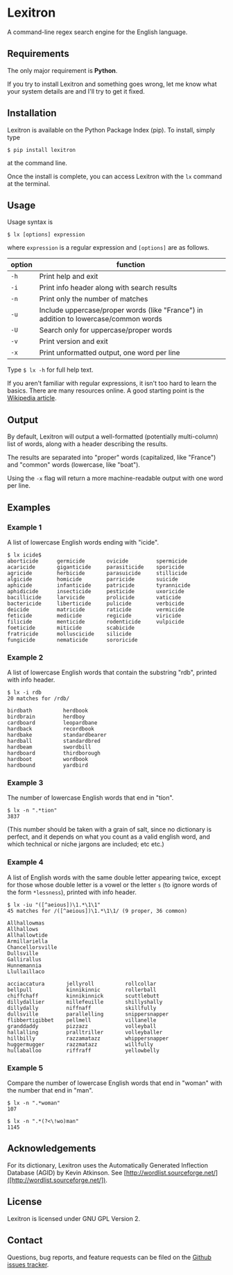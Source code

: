 Lexitron
==============================================================================

A command-line regex search engine for the English language.


Requirements
------------------------------------------------------------------------------
The only major requirement is **Python**.

If you try to install Lexitron and something goes wrong, let me know what your
system details are and I'll try to get it fixed.


Installation
------------------------------------------------------------------------------
Lexitron is available on the Python Package Index (pip). To install, simply
type
```
$ pip install lexitron
```
at the command line.

Once the install is complete, you can access Lexitron with the `lx` command at
the terminal.


Usage
------------------------------------------------------------------------------
Usage syntax is

```
$ lx [options] expression
```

where `expression` is a regular expression and `[options]` are as follows.

 option | function
--------|-------------------------------------------------
  `-h`  | Print help and exit
  `-i`  | Print info header along with search results
  `-n`  | Print only the number of matches
  `-u`  | Include uppercase/proper words (like "France") in addition to lowercase/common words
  `-U`  | Search only for uppercase/proper words
  `-v`  | Print version and exit
  `-x`  | Print unformatted output, one word per line

Type `$ lx -h` for full help text.

If you aren't familiar with regular expressions, it isn't too hard to learn
the basics. There are many resources online. A good starting point is
the [Wikipedia article](https://en.wikipedia.org/wiki/Regular_expression).


Output
------------------------------------------------------------------------------
By default, Lexitron will output a well-formatted (potentially multi-column)
list of words, along with a header describing the results.

The results are separated into "proper" words (capitalized, like "France")
and "common" words (lowercase, like "boat").

Using the `-x` flag will return a more machine-readable output with one word
per line.


Examples
------------------------------------------------------------------------------

### Example 1
A list of lowercase English words ending with "icide".
```
$ lx icide$
aborticide      germicide       ovicide         spermicide
acaricide       giganticide     parasiticide    sporicide
agricide        herbicide       parasuicide     stillicide
algicide        homicide        parricide       suicide
aphicide        infanticide     patricide       tyrannicide
aphidicide      insecticide     pesticide       uxoricide
bacillicide     larvicide       prolicide       vaticide
bactericide     liberticide     pulicide        verbicide
deicide         matricide       raticide        vermicide
feticide        medicide        regicide        viricide
filicide        menticide       rodenticide     vulpicide
foeticide       miticide        scabicide
fratricide      molluscicide    silicide
fungicide       nematicide      sororicide
```

### Example 2
A list of lowercase English words that contain the substring "rdb", printed with info header.
```
$ lx -i rdb
20 matches for /rdb/

birdbath          herdbook
birdbrain         herdboy
cardboard         leopardbane
hardback          recordbook
hardbake          standardbearer
hardball          standardbred
hardbeam          swordbill
hardboard         thirdborough
hardboot          wordbook
hardbound         yardbird
```

### Example 3
The number of lowercase English words that end in "tion".
```
$ lx -n ".*tion"
3837
```
(This number should be taken with a grain of salt, since no dictionary
is perfect, and it depends on what you count as a valid english word,
and which technical or niche jargons are included; etc etc.)


### Example 4
A list of English words with the same double letter appearing twice, except
for those whose double letter is a vowel or the letter `s` (to ignore
words of the form `*lessness`), printed with info header.
```
$ lx -iu "([^aeious])\1.*\1\1"
45 matches for /([^aeious])\1.*\1\1/ (9 proper, 36 common)

Allhallowmas
Allhallows
Allhallowtide
Armillariella
Chancellorsville
Dullsville
Gallirallus
Hunnemannia
Llullaillaco

acciaccatura       jellyroll          rollcollar
bellpull           kinnikinnic        rollerball
chiffchaff         kinnikinnick       scuttlebutt
dillydallier       millefeuille       shillyshally
dillydally         niffnaff           skillfully
dullsville         parallelling       snippersnapper
flibbertigibbet    pellmell           villanelle
granddaddy         pizzazz            volleyball
hallalling         pralltriller       volleyballer
hillbilly          razzamatazz        whippersnapper
huggermugger       razzmatazz         willfully
hullaballoo        riffraff           yellowbelly
```

### Example 5
Compare the number of lowercase English words that end in "woman"
with the number that end in "man".
```
$ lx -n ".*woman"
107
```
```
$ lx -n ".*(?<\!wo)man"
1145
```


Acknowledgements
------------------------------------------------------------------------------
For its dictionary, Lexitron uses the Automatically Generated
Inflection Database (AGID) by Kevin Atkinson. See
[http://wordlist.sourceforge.net/]([http://wordlist.sourceforge.net/]).


License
------------------------------------------------------------------------------
Lexitron is licensed under GNU GPL Version 2.


Contact
------------------------------------------------------------------------------
Questions, bug reports, and feature requests can be filed on the [Github
issues tracker](//github.com/rothos/lexitron/issues).
